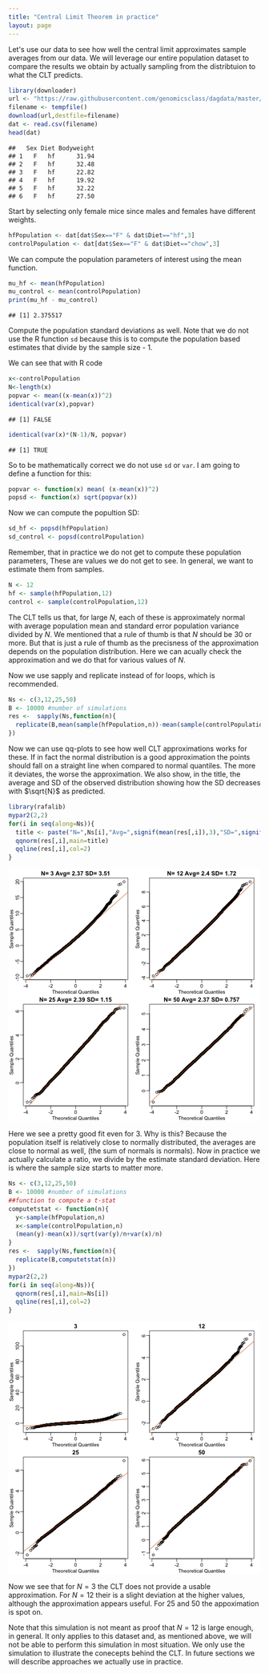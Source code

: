 ```yaml
---
title: "Central Limit Theorem in practice"
layout: page
---
```







Let's use our data to see how well the central limit approximates sample averages from our data. We will leverage our entire population dataset to compare the results we obtain by actually sampling from the distribtuion to what the CLT predicts.  


```r
library(downloader)
url <- "https://raw.githubusercontent.com/genomicsclass/dagdata/master/inst/extdata/mice_pheno.csv"
filename <- tempfile()
download(url,destfile=filename)
dat <- read.csv(filename)
head(dat)
```

```
##   Sex Diet Bodyweight
## 1   F   hf      31.94
## 2   F   hf      32.48
## 3   F   hf      22.82
## 4   F   hf      19.92
## 5   F   hf      32.22
## 6   F   hf      27.50
```

Start by selecting only female mice since males and females have different weights.


```r
hfPopulation <- dat[dat$Sex=="F" & dat$Diet=="hf",3]
controlPopulation <- dat[dat$Sex=="F" & dat$Diet=="chow",3]
```

We can compute the population parameters of interest using the mean function.


```r
mu_hf <- mean(hfPopulation)
mu_control <- mean(controlPopulation)
print(mu_hf - mu_control)
```

```
## [1] 2.375517
```

Compute the population standard deviations as well. Note that we do not use the R function `sd` because this is to compute the population based estimates that divide by the sample size - 1. 

We can see that with R code

```r
x<-controlPopulation
N<-length(x)
popvar <- mean((x-mean(x))^2)
identical(var(x),popvar)
```

```
## [1] FALSE
```

```r
identical(var(x)*(N-1)/N, popvar)
```

```
## [1] TRUE
```

So to be mathematically correct we do not use `sd` or  `var`. I am going to define a function for this:

```r
popvar <- function(x) mean( (x-mean(x))^2)
popsd <- function(x) sqrt(popvar(x)) 
```

Now we can compute the popultion SD:


```r
sd_hf <- popsd(hfPopulation)
sd_control <- popsd(controlPopulation)
```

Remember, that in practice we do not get to compute these population parameters,
These are values we do not get to see. In general, we want to estimate them from samples. 

```r
N <- 12
hf <- sample(hfPopulation,12)
control <- sample(controlPopulation,12)
```
The CLT tells us that, for large $N$, each of these is approximately normal with average population mean and standard error population variance divided by $N$. We mentioned that a rule of thumb is that $N$ should be 30 or more. But that is just a rule of thumb as the precisness of the approximation depends on the population distribution. Here we can acually check the approximation and we do that for various values of $N$.

Now we use sapply and replicate instead of for loops, which is recommended.

```r
Ns <- c(3,12,25,50)
B <- 10000 #number of simulations
res <-  sapply(Ns,function(n){
  replicate(B,mean(sample(hfPopulation,n))-mean(sample(controlPopulation,n)))
})
```

Now we can use qq-plots to see how well CLT approximations  works for these. If in fact the normal distribution is a good approximation the points should fall on a straight line when compared to normal quantiles. The more it deviates, the worse the approximation.  We also show, in the title, the average and SD of the observed distribution showing how the SD decreases with $\sqrt{N}$ as predicted. 

```r
library(rafalib)
mypar2(2,2)
for(i in seq(along=Ns)){
  title <- paste("N=",Ns[i],"Avg=",signif(mean(res[,i]),3),"SD=",signif(popsd(res[,i]),3)) ##popsd defined above
  qqnorm(res[,i],main=title)
  qqline(res[,i],col=2)
}
```

![plot of chunk unnamed-chunk-10](figure/clt_in_practice-unnamed-chunk-10-1.png) 

Here we see a pretty good fit even for 3. Why is this? Because the population itself is relatively close to normally distributed, the averages are close to normal as well, (the sum of normals is normals). Now in practice we actually calculate a ratio, we divide by the estimate standard deviation. Here is where the sample size starts to matter more.


```r
Ns <- c(3,12,25,50)
B <- 10000 #number of simulations
##function to compute a t-stat
computetstat <- function(n){
  y<-sample(hfPopulation,n)
  x<-sample(controlPopulation,n)
  (mean(y)-mean(x))/sqrt(var(y)/n+var(x)/n)
}
res <-  sapply(Ns,function(n){
  replicate(B,computetstat(n))
})
mypar2(2,2)
for(i in seq(along=Ns)){
  qqnorm(res[,i],main=Ns[i])
  qqline(res[,i],col=2)
}
```

![plot of chunk unnamed-chunk-11](figure/clt_in_practice-unnamed-chunk-11-1.png) 

Now we see that for $N=3$ the CLT does not provide a usable approximation. For $N=12$ their is a slight deviation at the higher values, although the approximation appears useful. For 25 and 50 the appoximation is spot on. 

Note that this simulation is not meant as proof that $N=12$ is large enough, in general. It only applies to this dataset and, as mentioned above, we will not be able to perform this simulation in most situation. We only use the simulation to illustrate the conecepts behind the CLT. In future sections we will describe approaches we actually use in practice.






